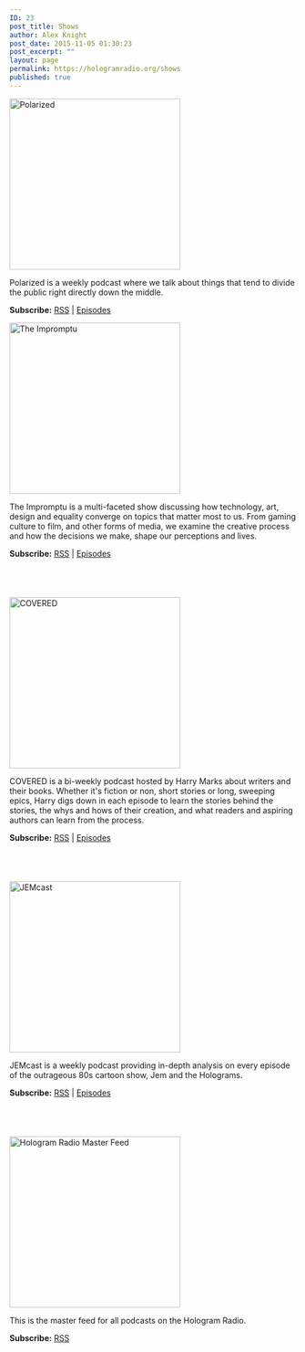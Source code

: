 ```yaml
---
ID: 23
post_title: Shows
author: Alex Knight
post_date: 2015-11-05 01:30:23
post_excerpt: ""
layout: page
permalink: https://hologramradio.org/shows
published: true
---
```

<a href="https://hologramradio.org/polarized"><img src="https://hologramradio.org/images/Polarized-iTunes-300x300.jpg" alt="Polarized" width="300" height="300" class="align none size-medium wp-image-1495" /></a>

Polarized is a weekly podcast where we talk about things that tend to divide the public right directly down the middle.

<strong>Subscribe:</strong> <a href="http://podcast.hologramradio.org/polarized">RSS</a>  | <a href="https://hologramradio.org/polarized">Episodes</a>

<a href="https://hologramradio.org/theimpromptu"><img src="https://hologramradio.org/images/The-Impromptu-iTunes-300x300.jpg" alt="The Impromptu" width="300" height="300" class="align none size-medium wp-image-106" /></a>

The Impromptu is a multi-faceted show discussing how technology, art, design and equality converge on topics that matter most to us. From gaming culture to film, and other forms of media, we examine the creative process and how the  decisions we make, shape our perceptions and lives.

<strong>Subscribe:</strong> <a href="http://podcast.hologramradio.org/theimpromptu">RSS</a> | <a href="https://hologramradio.org/theimpromptu">Episodes</a>

<a href="https://geo.itunes.apple.com/us/podcast/hologram-radio-the-impromptu/id497617920" style="display:inline-block;overflow:hidden;background:url(http://linkmaker.itunes.apple.com/images/badges/en-us/badge_itunes-lrg.svg) no-repeat;width:165px;height:40px;"></a>

<a href="https://hologramradio.org/covered"><img src="https://hologramradio.org/images/covered_fm-300x300.jpg" alt="COVERED" width="300" height="300" class="align none size-medium wp-image-104" /></a>

COVERED is a bi-weekly podcast hosted by Harry Marks about writers and their books. Whether it's fiction or non, short stories or long, sweeping epics, Harry digs down in each episode to learn the stories behind the stories, the whys and hows of their creation, and what readers and aspiring authors can learn from the process.

<strong>Subscribe:</strong> <a href="http://podcast.hologramradio.org/covered">RSS</a> | <a href="https://hologramradio.org/covered">Episodes</a>

<a href="https://geo.itunes.apple.com/us/podcast/covered-harry-c.-marks-covered/id928958238" style="display:inline-block;overflow:hidden;background:url(http://linkmaker.itunes.apple.com/images/badges/en-us/badge_itunes-lrg.svg) no-repeat;width:165px;height:40px;"></a>

<a href="https://podcast.hologramradio.org/jemcast"><img src="https://hologramradio.org/images/JEMcast-iTunes-300x300.jpg" alt="JEMcast" width="300" height="300" class="alignnone size-medium wp-image-1567" /></a>

JEMcast is a weekly podcast providing in-depth analysis on every episode of the outrageous 80s cartoon show, Jem and the Holograms.

<strong>Subscribe:</strong> <a href="http://podcast.hologramradio.org/jemcast">RSS</a> | <a href="https://hologramradio.org/jemcast">Episodes</a>

<a href="https://geo.itunes.apple.com/us/podcast/hologram-radio-jemcast/id971046630" style="display:inline-block;overflow:hidden;background:url(http://linkmaker.itunes.apple.com/images/badges/en-us/badge_itunes-lrg.svg) no-repeat;width:165px;height:40px;"></a>

<a href="http://podcast.hologramradio.org/master"><img src="https://hologramradio.org/images/Hologram-Radio-Master-iTunes-300x300.jpg" alt="Hologram Radio Master Feed" width="300" height="300" class="alignnone size-medium wp-image-1621" /></a>

This is the master feed for all podcasts on the Hologram Radio.

<strong>Subscribe:</strong> <a href="http://podcast.hologramradio.org/master">RSS</a>

<a href="https://itunes.apple.com/ca/podcast/hologram-radio-master-feed/id1063020017" style="display:inline-block;overflow:hidden;background:url(http://linkmaker.itunes.apple.com/images/badges/en-us/badge_itunes-lrg.svg) no-repeat;width:165px;height:40px;"></a>
